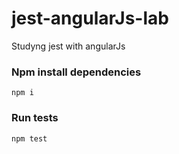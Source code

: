 # jest-angularJs-lab

Studyng jest with angularJs

### Npm install dependencies

```
npm i
```

### Run tests
```
npm test
```
